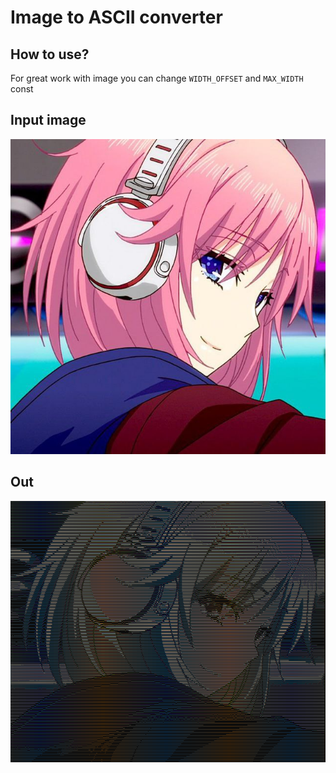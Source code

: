 # Image to ASCII converter

## How to use?

For great work with image you can change `WIDTH_OFFSET` and `MAX_WIDTH` const

## Input image
![Input image](/images/in1.jpg)

## Out
![Output image](/images/out1.jpg)
